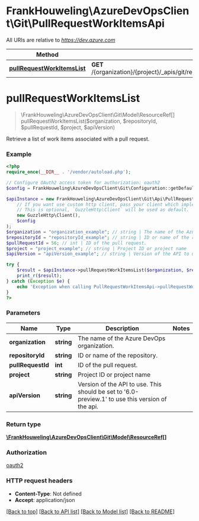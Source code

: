 # FrankHouweling\AzureDevOpsClient\Git\PullRequestWorkItemsApi

All URIs are relative to *https://dev.azure.com*

Method | HTTP request | Description
------------- | ------------- | -------------
[**pullRequestWorkItemsList**](PullRequestWorkItemsApi.md#pullRequestWorkItemsList) | **GET** /{organization}/{project}/_apis/git/repositories/{repositoryId}/pullRequests/{pullRequestId}/workitems | 


# **pullRequestWorkItemsList**
> \FrankHouweling\AzureDevOpsClient\Git\Model\ResourceRef[] pullRequestWorkItemsList($organization, $repositoryId, $pullRequestId, $project, $apiVersion)



Retrieve a list of work items associated with a pull request.

### Example
```php
<?php
require_once(__DIR__ . '/vendor/autoload.php');

// Configure OAuth2 access token for authorization: oauth2
$config = FrankHouweling\AzureDevOpsClient\Git\Configuration::getDefaultConfiguration()->setAccessToken('YOUR_ACCESS_TOKEN');

$apiInstance = new FrankHouweling\AzureDevOpsClient\Git\Api\PullRequestWorkItemsApi(
    // If you want use custom http client, pass your client which implements `GuzzleHttp\ClientInterface`.
    // This is optional, `GuzzleHttp\Client` will be used as default.
    new GuzzleHttp\Client(),
    $config
);
$organization = "organization_example"; // string | The name of the Azure DevOps organization.
$repositoryId = "repositoryId_example"; // string | ID or name of the repository.
$pullRequestId = 56; // int | ID of the pull request.
$project = "project_example"; // string | Project ID or project name
$apiVersion = "apiVersion_example"; // string | Version of the API to use.  This should be set to '6.0-preview.1' to use this version of the api.

try {
    $result = $apiInstance->pullRequestWorkItemsList($organization, $repositoryId, $pullRequestId, $project, $apiVersion);
    print_r($result);
} catch (Exception $e) {
    echo 'Exception when calling PullRequestWorkItemsApi->pullRequestWorkItemsList: ', $e->getMessage(), PHP_EOL;
}
?>
```

### Parameters

Name | Type | Description  | Notes
------------- | ------------- | ------------- | -------------
 **organization** | **string**| The name of the Azure DevOps organization. |
 **repositoryId** | **string**| ID or name of the repository. |
 **pullRequestId** | **int**| ID of the pull request. |
 **project** | **string**| Project ID or project name |
 **apiVersion** | **string**| Version of the API to use.  This should be set to &#39;6.0-preview.1&#39; to use this version of the api. |

### Return type

[**\FrankHouweling\AzureDevOpsClient\Git\Model\ResourceRef[]**](../Model/ResourceRef.md)

### Authorization

[oauth2](../../README.md#oauth2)

### HTTP request headers

 - **Content-Type**: Not defined
 - **Accept**: application/json

[[Back to top]](#) [[Back to API list]](../../README.md#documentation-for-api-endpoints) [[Back to Model list]](../../README.md#documentation-for-models) [[Back to README]](../../README.md)

